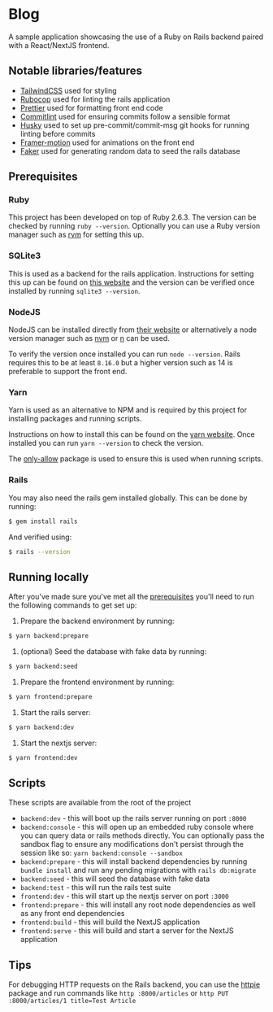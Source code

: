 # Blog

A sample application showcasing the use of a Ruby on Rails backend paired with a React/NextJS frontend.

## Notable libraries/features

-   [TailwindCSS](https://tailwindcss.com) used for styling
-   [Rubocop](https://github.com/rubocop/rubocop) used for linting the rails application
-   [Prettier](https://prettier.io) used for formatting front end code
-   [Commitlint](https://github.com/conventional-changelog/commitlint) used for ensuring commits follow a sensible format
-   [Husky](https://typicode.github.io/husky/) used to set up pre-commit/commit-msg git hooks for running linting before commits
-   [Framer-motion](framer.com/motion/) used for animations on the front end
-   [Faker](https://github.com/faker-ruby) used for generating random data to seed the rails database

## Prerequisites

### Ruby

This project has been developed on top of Ruby 2.6.3. The version can be checked by running `ruby --version`. Optionally you can use a Ruby version manager such as [rvm](https://rvm.io) for setting this up.

### SQLite3

This is used as a backend for the rails application. Instructions for setting this up can be found on [this website](https://www.sqlite.org/index.html) and the version can be verified once installed by running `sqlite3 --version`.

### NodeJS

NodeJS can be installed directly from [their website](https://nodejs.org/en/download/) or alternatively a node version manager such as [nvm](https://github.com/nvm-sh/nvm) or [n](https://github.com/tj/n) can be used.

To verify the version once installed you can run `node --version`. Rails requires this to be at least `8.16.0` but a higher version such as 14 is preferable to support the front end.

### Yarn

Yarn is used as an alternative to NPM and is required by this project for installing packages and running scripts.

Instructions on how to install this can be found on the [yarn website](https://classic.yarnpkg.com/en/docs/install#mac-stable). Once installed you can run `yarn --version` to check the version.

The [only-allow](https://www.npmjs.com/package/only-allow) package is used to ensure this is used when running scripts.

### Rails

You may also need the rails gem installed globally. This can be done by running:

```sh
$ gem install rails
```

And verified using:

```sh
$ rails --version
```

## Running locally

After you've made sure you've met all the [prerequisites](#prerequisites) you'll need to run the following commands to get set up:

1. Prepare the backend environment by running:

```sh
$ yarn backend:prepare
```

1. (optional) Seed the database with fake data by running:

```sh
$ yarn backend:seed
```

1. Prepare the frontend environment by running:

```sh
$ yarn frontend:prepare
```

1. Start the rails server:

```sh
$ yarn backend:dev
```

1. Start the nextjs server:

```sh
$ yarn frontend:dev
```

## Scripts

These scripts are available from the root of the project

-   `backend:dev` - this will boot up the rails server running on port `:8000`
-   `backend:console` - this will open up an embedded ruby console where you can query data or rails methods directly. You can optionally pass the sandbox flag to ensure any modifications don't persist through the session like so: `yarn backend:console --sandbox`
-   `backend:prepare` - this will install backend dependencies by running `bundle install` and run any pending migrations with `rails db:migrate`
-   `backend:seed` - this will seed the database with fake data
-   `backend:test` - this will run the rails test suite
-   `frontend:dev` - this will start up the nextjs server on port `:3000`
-   `frontend:prepare` - this will install any root node dependencies as well as any front end dependencies
-   `frontend:build` - this will build the NextJS application
-   `frontend:serve` - this will build and start a server for the NextJS application

## Tips

For debugging HTTP requests on the Rails backend, you can use the [httpie](https://httpie.io) package and run commands like `http :8000/articles` or `http PUT :8000/articles/1 title=Test Article`
